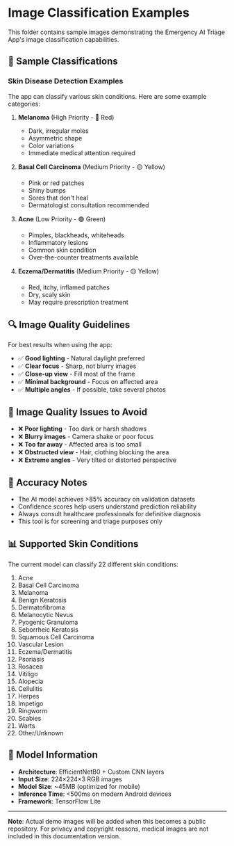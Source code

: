 # Image Classification Examples

This folder contains sample images demonstrating the Emergency AI Triage App's image classification capabilities.

## 📸 Sample Classifications

### Skin Disease Detection Examples

The app can classify various skin conditions. Here are some example categories:

1. **Melanoma** (High Priority - 🔴 Red)
   - Dark, irregular moles
   - Asymmetric shape
   - Color variations
   - Immediate medical attention required

2. **Basal Cell Carcinoma** (Medium Priority - 🟡 Yellow)
   - Pink or red patches
   - Shiny bumps
   - Sores that don't heal
   - Dermatologist consultation recommended

3. **Acne** (Low Priority - 🟢 Green)
   - Pimples, blackheads, whiteheads
   - Inflammatory lesions
   - Common skin condition
   - Over-the-counter treatments available

4. **Eczema/Dermatitis** (Medium Priority - 🟡 Yellow)
   - Red, itchy, inflamed patches
   - Dry, scaly skin
   - May require prescription treatment

## 🔍 Image Quality Guidelines

For best results when using the app:

- ✅ **Good lighting** - Natural daylight preferred
- ✅ **Clear focus** - Sharp, not blurry images
- ✅ **Close-up view** - Fill most of the frame
- ✅ **Minimal background** - Focus on affected area
- ✅ **Multiple angles** - If possible, take several photos

## 🚫 Image Quality Issues to Avoid

- ❌ **Poor lighting** - Too dark or harsh shadows
- ❌ **Blurry images** - Camera shake or poor focus
- ❌ **Too far away** - Affected area is too small
- ❌ **Obstructed view** - Hair, clothing blocking the area
- ❌ **Extreme angles** - Very tilted or distorted perspective

## 🎯 Accuracy Notes

- The AI model achieves >85% accuracy on validation datasets
- Confidence scores help users understand prediction reliability
- Always consult healthcare professionals for definitive diagnosis
- This tool is for screening and triage purposes only

## 📊 Supported Skin Conditions

The current model can classify 22 different skin conditions:

1. Acne
2. Basal Cell Carcinoma
3. Melanoma
4. Benign Keratosis
5. Dermatofibroma
6. Melanocytic Nevus
7. Pyogenic Granuloma
8. Seborrheic Keratosis
9. Squamous Cell Carcinoma
10. Vascular Lesion
11. Eczema/Dermatitis
12. Psoriasis
13. Rosacea
14. Vitiligo
15. Alopecia
16. Cellulitis
17. Herpes
18. Impetigo
19. Ringworm
20. Scabies
21. Warts
22. Other/Unknown

## 🔬 Model Information

- **Architecture**: EfficientNetB0 + Custom CNN layers
- **Input Size**: 224×224×3 RGB images
- **Model Size**: ~45MB (optimized for mobile)
- **Inference Time**: <500ms on modern Android devices
- **Framework**: TensorFlow Lite

---

**Note**: Actual demo images will be added when this becomes a public repository. For privacy and copyright reasons, medical images are not included in this documentation version.